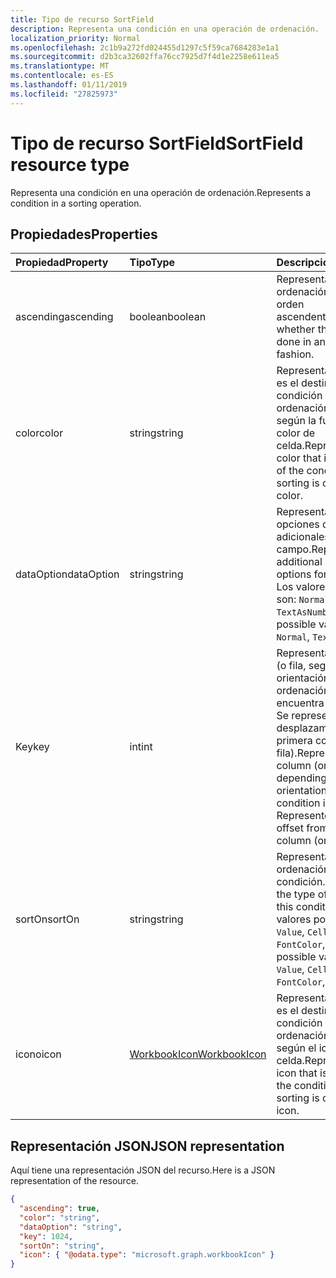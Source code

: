 ```yaml
---
title: Tipo de recurso SortField
description: Representa una condición en una operación de ordenación.
localization_priority: Normal
ms.openlocfilehash: 2c1b9a272fd024455d1297c5f59ca7684283e1a1
ms.sourcegitcommit: d2b3ca32602ffa76cc7925d7f4d1e2258e611ea5
ms.translationtype: MT
ms.contentlocale: es-ES
ms.lasthandoff: 01/11/2019
ms.locfileid: "27825973"
---
```

# <a name="sortfield-resource-type"></a><span data-ttu-id="ef064-103">Tipo de recurso SortField</span><span class="sxs-lookup"><span data-stu-id="ef064-103">SortField resource type</span></span>

<span data-ttu-id="ef064-104">Representa una condición en una operación de ordenación.</span><span class="sxs-lookup"><span data-stu-id="ef064-104">Represents a condition in a sorting operation.</span></span>

## <a name="properties"></a><span data-ttu-id="ef064-105">Propiedades</span><span class="sxs-lookup"><span data-stu-id="ef064-105">Properties</span></span>
| <span data-ttu-id="ef064-106">Propiedad</span><span class="sxs-lookup"><span data-stu-id="ef064-106">Property</span></span>     | <span data-ttu-id="ef064-107">Tipo</span><span class="sxs-lookup"><span data-stu-id="ef064-107">Type</span></span>   |<span data-ttu-id="ef064-108">Descripción</span><span class="sxs-lookup"><span data-stu-id="ef064-108">Description</span></span>|
|:---------------|:--------|:----------|
|<span data-ttu-id="ef064-109">ascending</span><span class="sxs-lookup"><span data-stu-id="ef064-109">ascending</span></span>|<span data-ttu-id="ef064-110">boolean</span><span class="sxs-lookup"><span data-stu-id="ef064-110">boolean</span></span>|<span data-ttu-id="ef064-111">Representa si la ordenación se realiza en orden ascendente.</span><span class="sxs-lookup"><span data-stu-id="ef064-111">Represents whether the sorting is done in an ascending fashion.</span></span>|
|<span data-ttu-id="ef064-112">color</span><span class="sxs-lookup"><span data-stu-id="ef064-112">color</span></span>|<span data-ttu-id="ef064-113">string</span><span class="sxs-lookup"><span data-stu-id="ef064-113">string</span></span>|<span data-ttu-id="ef064-114">Representa el color que es el destino de la condición si la ordenación se realiza según la fuente o el color de celda.</span><span class="sxs-lookup"><span data-stu-id="ef064-114">Represents the color that is the target of the condition if the sorting is on font or cell color.</span></span>|
|<span data-ttu-id="ef064-115">dataOption</span><span class="sxs-lookup"><span data-stu-id="ef064-115">dataOption</span></span>|<span data-ttu-id="ef064-116">string</span><span class="sxs-lookup"><span data-stu-id="ef064-116">string</span></span>|<span data-ttu-id="ef064-117">Representa las opciones de ordenación adicionales para este campo.</span><span class="sxs-lookup"><span data-stu-id="ef064-117">Represents additional sorting options for this field.</span></span> <span data-ttu-id="ef064-118">Los valores posibles son: `Normal`, `TextAsNumber`.</span><span class="sxs-lookup"><span data-stu-id="ef064-118">The possible values are: `Normal`, `TextAsNumber`.</span></span>|
|<span data-ttu-id="ef064-119">Key</span><span class="sxs-lookup"><span data-stu-id="ef064-119">key</span></span>|<span data-ttu-id="ef064-120">int</span><span class="sxs-lookup"><span data-stu-id="ef064-120">int</span></span>|<span data-ttu-id="ef064-p102">Representa la columna (o fila, según la orientación de ordenación) en que se encuentra la condición. Se representa como un desplazamiento de la primera columna (o fila).</span><span class="sxs-lookup"><span data-stu-id="ef064-p102">Represents the column (or row, depending on the sort orientation) that the condition is on. Represented as an offset from the first column (or row).</span></span>|
|<span data-ttu-id="ef064-123">sortOn</span><span class="sxs-lookup"><span data-stu-id="ef064-123">sortOn</span></span>|<span data-ttu-id="ef064-124">string</span><span class="sxs-lookup"><span data-stu-id="ef064-124">string</span></span>|<span data-ttu-id="ef064-125">Representa el tipo de ordenación de esta condición.</span><span class="sxs-lookup"><span data-stu-id="ef064-125">Represents the type of sorting of this condition.</span></span> <span data-ttu-id="ef064-126">Los valores posibles son: `Value`, `CellColor`, `FontColor`, `Icon`.</span><span class="sxs-lookup"><span data-stu-id="ef064-126">The possible values are: `Value`, `CellColor`, `FontColor`, `Icon`.</span></span>|
|<span data-ttu-id="ef064-127">icono</span><span class="sxs-lookup"><span data-stu-id="ef064-127">icon</span></span>|[<span data-ttu-id="ef064-128">WorkbookIcon</span><span class="sxs-lookup"><span data-stu-id="ef064-128">WorkbookIcon</span></span>](icon.md)|<span data-ttu-id="ef064-129">Representa el icono que es el destino de la condición si la ordenación se realiza según el icono de la celda.</span><span class="sxs-lookup"><span data-stu-id="ef064-129">Represents the icon that is the target of the condition if the sorting is on the cell's icon.</span></span>|

## <a name="json-representation"></a><span data-ttu-id="ef064-130">Representación JSON</span><span class="sxs-lookup"><span data-stu-id="ef064-130">JSON representation</span></span>

<span data-ttu-id="ef064-131">Aquí tiene una representación JSON del recurso.</span><span class="sxs-lookup"><span data-stu-id="ef064-131">Here is a JSON representation of the resource.</span></span>

<!--{
  "blockType": "resource",
  "optionalProperties": [],
  "@odata.type": "microsoft.graph.workbookSortField"
}-->

```json
{
  "ascending": true,
  "color": "string",
  "dataOption": "string",
  "key": 1024,
  "sortOn": "string",
  "icon": { "@odata.type": "microsoft.graph.workbookIcon" }
}

```

<!-- uuid: 8fcb5dbc-d5aa-4681-8e31-b001d5168d79
2015-10-25 14:57:30 UTC -->
<!-- {
  "type": "#page.annotation",
  "description": "SortField resource",
  "keywords": "",
  "section": "documentation",
  "tocPath": ""
}-->
